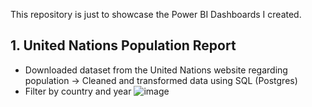 This repository is just to showcase the Power BI Dashboards I created.

## 1. United Nations Population Report
- Downloaded dataset from the United Nations website regarding population -> Cleaned and transformed data using SQL (Postgres)
- Filter by country and year
![image](https://github.com/CarlosCapili/United-Nations-World-Population-Prospects/assets/59804756/c6fdab56-fd92-46f1-b681-f78b33e6c7dd)
